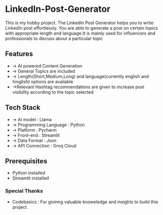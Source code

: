 # LinkedIn-Post-Generator
This is my hobby project. The LinkedIn Post Generator helps you to write LinkedIn post effortlessly. You are able to generate a post on certain topics with appropriate length and language.It is mainly used for influencers and professionals to discuss about a particular topic
## Features
- -> AI powered Content Generation
- -> General Topics are included
- -> Length(Short,Medium,Long) and language(currently english and hinglish) options are available
- ->Relevant Hashtag recommendations are given to increase post visibility according to the topic selected
## Tech Stack
- -> AI model : Llama
- -> Programming Language : Python
- -> Platform : Pycharm
- -> Front-end : Streamlit
- -> Data Format :  Json
- -> API Connection : Groq Cloud
## Prerequisites
- Python installed
- Streamlit installed
### Special Thanks 
- Codebasics :  For givinng valuable knoweledge and insights to build this project.


